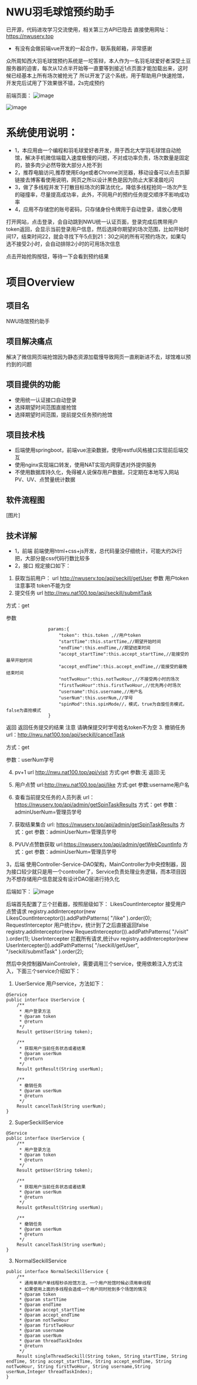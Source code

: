 # NWU羽毛球馆预约助手
已开源，代码进攻学习交流使用，相关第三方API已隐去
直接使用网址：https://nwuserv.top

- 有没有会做前端vue开发的一起合作，联系我邮箱，非常感谢


众所周知西大羽毛球馆预约系统是一坨答辩，本人作为一名羽毛球爱好者深受土豆服务器的迫害，每次从12点半开始等一直要等到接近1点页面才能加载出来，这时候已经基本上所有场次被抢光了
所以开发了这个系统，用于帮助用户快速抢馆，开发完后试用了下效果很不错，2s完成预约

前端页面：
![image](https://github.com/Oyzmandias/NWU_BRS_assistant/assets/69197910/f84c5a37-ed4a-4088-925f-6bcc25588d22)

![image](https://github.com/Oyzmandias/NWU_BRS_assistant/assets/69197910/8a5eaa87-023e-4f59-b923-3d1f4eed24f1)


# 系统使用说明：
- 1，本应用由一个编程和羽毛球爱好者开发，用于西北大学羽毛球馆自动抢馆，解决手机微信端载入速度极慢的问题，不对成功率负责，场次数量是固定的，狼多肉少必然导致大部分人抢不到
- 2，推荐电脑访问,推荐使用Edge或者Chrome浏览器，移动设备可以点击页脚链接去博客看使用说明，网页之所以设计黑色是因为防止大家凌晨吃闪
- 3，做了多线程并发下打散目标场次的算法优化，降低多线程抢同一场次产生的碰撞率，尽量提高成功率，此外，不同用户的预约任务提交顺序不影响成功率
- 4，应用不存储您的账号密码，只存储身份令牌用于自动登录，请放心使用

打开网站，点击登录，会自动跳到NWU统一认证页面，登录完成后携带用户token返回，会显示当前登录用户信息，然后选择你期望的场次范围，比如开始时间17，结束时间22，就会寻找下午5点到21：30之间的所有可预约场次，如果勾选不接受2小时，会自动排除2小时的可用场次信息

点击开始抢购按钮，等待一下会看到预约结果


# 项目Overview
## 项目名
NWU场馆预约助手
## 项目解决痛点
解决了微信网页端抢馆因为静态资源加载慢导致网页一直刷新进不去，球馆难以预约到的问题
## 项目提供的功能
- 使用统一认证接口自动登录
- 选择期望时间范围直接抢馆
- 选择期望时间范围，提前提交任务预约抢馆
## 项目技术栈
- 后端使用springboot，前端vue渲染数据，使用restful风格接口实现前后端交互
- 使用nginx实现端口转发，使用NAT实现内网穿透对外提供服务
- 不使用数据库持久化，免得被人说保存用户数据，只定期在本地写入网站PV、UV、点赞量统计数据
## 软件流程图
[图片]
## 技术详解
- 1，前端
前端使用html+css+js开发，总代码量没仔细统计，可能大约2k行把，大部分是css代码行数比较多
- 2，接口
规定接口如下：
1. 获取当前用户：
url
http://nwuserv.top/api/seckill/getUser
参数
用户token
注意事项
token不能为空
2. 提交任务
url
http://nwu.nat100.top/api/seckill/submitTask

方式：get

参数
```
                params:{
                    "token": this.token ,//用户token
                    "startTime":this.startTime,//期望开始时间
                    "endTime":this.endTime,//期望结束时间
                    "accept_startTime":this.accept_startTime,//能接受的最早开始时间
                    "accept_endTime":this.accept_endTime,//能接受的最晚结束时间
                    "notTwoHour":this.notTwoHour,//不接受两小时的场次
                    "firstTwoHour":this.firstTwoHour,//优先两小时场次
                    "username":this.username,//用户名
                    "userNum":this.userNum,//学号
                    "spinMod":this.spinMode//，模式，true为自旋任务模式，false为直抢模式
                }
```
返回
返回任务提交的结果
注意
请确保提交时学号姓名token不为空
3. 撤销任务
url：http://nwu.nat100.top/api/seckill/cancelTask

方式：get

参数：userNum学号

4. pv+1
url
http://nwu.nat100.top/api/visit
方式:get
参数:无
返回:无
5. 用户点赞
url:http://nwu.nat100.top/api/like
方式:get
参数:username用户名
6. 查看当前提交任务的人员列表
url： https://nwuserv.top/api/admin/getSpinTaskResults
方式：get
参数：adminUserNum=管理员学号

7. 获取结果集合
url: https://nwuserv.top/api/admin/getSpinTaskResults
方式：get
参数：adminUserNum=管理员学号
9. PVUV点赞数获取
url:https://nwuserv.top/api/admin/getWebCountInfo
方式：get
参数：adminUserNum=管理员学号

3，后端
使用Controller-Service-DAO架构，MainController为中央控制器，因为接口较少就只是用一个controller了，Service负责处理业务逻辑，而本项目因为不想存储用户信息就没有设计DAO层进行持久化

后端如下：
![image](https://github.com/Oyzmandias/NWU_BRS_assistant/assets/69197910/0fe5c22b-d634-4473-b719-9acb809e113d)


后端首先配置了三个拦截器，按照层级如下：
LikesCountInterceptor
接受用户点赞请求
registry.addInterceptor(new LikesCountInterceptor()).addPathPatterns(
        "/like"
).order(0);
RequestInterceptor
用户统计pv，统计到了之后直接返回false
registry.addInterceptor(new RequestInterceptor()).addPathPatterns(
        "/visit"
).order(1);
UserIntercepter
拦截所有请求,统计uv
registry.addInterceptor(new UserIntercepter()).addPathPatterns(
        "/seckill/getUser",
        "/seckill/submitTask"
).order(2);

然后中央控制器MainControlelr，需要调用三个service，使用依赖注入方式注入，下面三个service介绍如下：
1. UserService
用户service，方法如下：
```
@Service
public interface UserService {
    /**
     * 用户登录方法
     * @param token
     * @return
     */
    Result getUser(String token);

    /**
     * 获取用户当前任务状态或者结果
     * @param userNum
     * @return
     */
    Result gotResult(String userNum);

    /**
     * 撤销任务
     * @param userNum 
     * @return
     */
    Result cancelTask(String userNum);
}
```
2. SuperSeckillService
```
@Service
public interface UserService {
    /**
     * 用户登录方法
     * @param token
     * @return
     */
    Result getUser(String token);

    /**
     * 获取用户当前任务状态或者结果
     * @param userNum
     * @return
     */
    Result gotResult(String userNum);

    /**
     * 撤销任务
     * @param userNum 
     * @return
     */
    Result cancelTask(String userNum);
}
```
3. NormalSeckillService
```
public interface NormalSeckillService {
    /**
     * 通用单用户单线程秒杀抢馆方法，一个用户抢馆时候必须用单线程
     * 如果使用上面的多线程会造成一个用户同时抢到多个场馆的情况
     * @param token 
     * @param startTime
     * @param endTime
     * @param accept_startTime
     * @param accept_endTime
     * @param notTwoHour
     * @param firstTwoHour
     * @param username
     * @param userNum
     * @param threadTaskIndex
     * @return
     */
    Result singleThreadSeckill(String token, String startTime, String endTime, String accept_startTime, String accept_endTime, String notTwoHour, String firstTwoHour, String username,String userNum,Integer threadTaskIndex);
}

```
